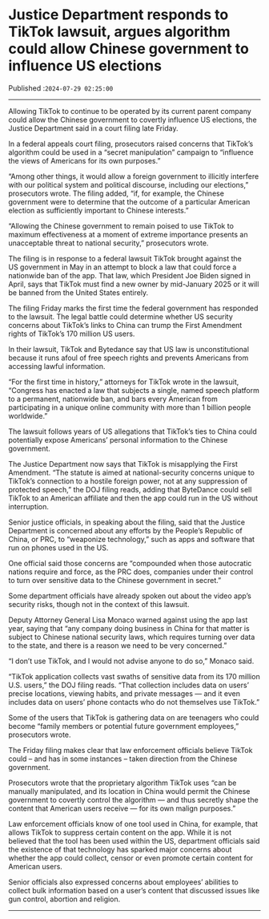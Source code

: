 # Justice Department responds to TikTok lawsuit, argues algorithm could allow Chinese government to influence US elections

Published :`2024-07-29 02:25:00`

---

Allowing TikTok to continue to be operated by its current parent company could allow the Chinese government to covertly influence US elections, the Justice Department said in a court filing late Friday.

In a federal appeals court filing, prosecutors raised concerns that TikTok’s algorithm could be used in a “secret manipulation” campaign to “influence the views of Americans for its own purposes.”

“Among other things, it would allow a foreign government to illicitly interfere with our political system and political discourse, including our elections,” prosecutors wrote. The filing added, “if, for example, the Chinese government were to determine that the outcome of a particular American election as sufficiently important to Chinese interests.”

“Allowing the Chinese government to remain poised to use TikTok to maximum effectiveness at a moment of extreme importance presents an unacceptable threat to national security,” prosecutors wrote.

The filing is in response to a federal lawsuit TikTok brought against the US government in May in an attempt to block a law that could force a nationwide ban of the app. That law, which President Joe Biden signed in April, says that TikTok must find a new owner by mid-January 2025 or it will be banned from the United States entirely.

The filing Friday marks the first time the federal government has responded to the lawsuit. The legal battle could determine whether US security concerns about TikTok’s links to China can trump the First Amendment rights of TikTok’s 170 million US users.

In their lawsuit, TikTok and Bytedance say that US law is unconstitutional because it runs afoul of free speech rights and prevents Americans from accessing lawful information.

“For the first time in history,” attorneys for TikTok wrote in the lawsuit, “Congress has enacted a law that subjects a single, named speech platform to a permanent, nationwide ban, and bars every American from participating in a unique online community with more than 1 billion people worldwide.”

The lawsuit follows years of US allegations that TikTok’s ties to China could potentially expose Americans’ personal information to the Chinese government.

The Justice Department now says that TikTok is misapplying the First Amendment. “The statute is aimed at national-security concerns unique to TikTok’s connection to a hostile foreign power, not at any suppression of protected speech,” the DOJ filing reads, adding that ByteDance could sell TikTok to an American affiliate and then the app could run in the US without interruption.

Senior justice officials, in speaking about the filing, said that the Justice Department is concerned about any efforts by the People’s Republic of China, or PRC, to “weaponize technology,” such as apps and software that run on phones used in the US.

One official said those concerns are “compounded when those autocratic nations require and force, as the PRC does, companies under their control to turn over sensitive data to the Chinese government in secret.”

Some department officials have already spoken out about the video app’s security risks, though not in the context of this lawsuit.

Deputy Attorney General Lisa Monaco warned against using the app last year, saying that “any company doing business in China for that matter is subject to Chinese national security laws, which requires turning over data to the state, and there is a reason we need to be very concerned.”

“I don’t use TikTok, and I would not advise anyone to do so,” Monaco said.

“TikTok application collects vast swaths of sensitive data from its 170 million U.S. users,” the DOJ filing reads. “That collection includes data on users’ precise locations, viewing habits, and private messages — and it even includes data on users’ phone contacts who do not themselves use TikTok.”

Some of the users that TikTok is gathering data on are teenagers who could become “family members or potential future government employees,” prosecutors wrote.

The Friday filing makes clear that law enforcement officials believe TikTok could – and has in some instances – taken direction from the Chinese government.

Prosecutors wrote that the proprietary algorithm TikTok uses “can be manually manipulated, and its location in China would permit the Chinese government to covertly control the algorithm — and thus secretly shape the content that American users receive — for its own malign purposes.”

Law enforcement officials know of one tool used in China, for example, that allows TikTok to suppress certain content on the app. While it is not believed that the tool has been used within the US, department officials said the existence of that technology has sparked major concerns about whether the app could collect, censor or even promote certain content for American users.

Senior officials also expressed concerns about employees’ abilities to collect bulk information based on a user’s content that discussed issues like gun control, abortion and religion.

---

